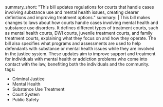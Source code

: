 summary_short: "This bill updates regulations for courts that handle cases involving substance use and mental health issues, creating clearer definitions and improving treatment options."
summary: |
  This bill makes changes to laws about how courts handle cases involving mental health and substance use disorders. It defines different types of treatment courts, such as mental health courts, DWI courts, juvenile treatment courts, and family treatment courts, explaining what they focus on and how they operate. The bill also specifies what programs and assessments are used to help defendants with substance or mental health issues while they are involved in the justice system. These updates aim to improve support and treatment for individuals with mental health or addiction problems who come into contact with the law, benefiting both the individuals and the community.
tags:
  - Criminal Justice
  - Mental Health
  - Substance Use Treatment
  - Court System
  - Public Safety
